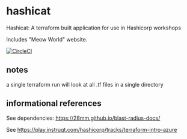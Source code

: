 # hashicat
Hashicat: A terraform built application for use in Hashicorp workshops

Includes "Meow World" website.

[![CircleCI](https://circleci.com/gh/hashicorp/hashicat-azure.svg?style=svg)](https://circleci.com/gh/hashicorp/hashicat-azure)

## notes

a single terraform run will look at all .tf files in a single directory


## informational references

See dependencies: https://28mm.github.io/blast-radius-docs/ 

See https://play.instruqt.com/hashicorp/tracks/terraform-intro-azure

